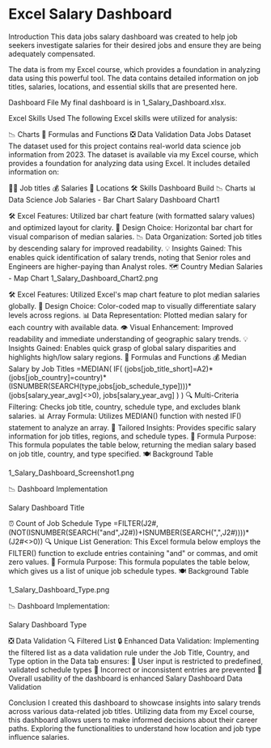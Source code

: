 
# Excel Salary Dashboard


Introduction
This data jobs salary dashboard was created to help job seekers investigate salaries for their desired jobs and ensure they are being adequately compensated.

The data is from my Excel course, which provides a foundation in analyzing data using this powerful tool. The data contains detailed information on job titles, salaries, locations, and essential skills that are presented here.

Dashboard File
My final dashboard is in 1_Salary_Dashboard.xlsx.

Excel Skills Used
The following Excel skills were utilized for analysis:

📉 Charts
🧮 Formulas and Functions
❎ Data Validation
Data Jobs Dataset
The dataset used for this project contains real-world data science job information from 2023. The dataset is available via my Excel course, which provides a foundation for analyzing data using Excel. It includes detailed information on:

👨‍💼 Job titles
💰 Salaries
📍 Locations
🛠️ Skills
Dashboard Build
📉 Charts
📊 Data Science Job Salaries - Bar Chart
Salary Dashboard Chart1

🛠️ Excel Features: Utilized bar chart feature (with formatted salary values) and optimized layout for clarity.
🎨 Design Choice: Horizontal bar chart for visual comparison of median salaries.
📉 Data Organization: Sorted job titles by descending salary for improved readability.
💡 Insights Gained: This enables quick identification of salary trends, noting that Senior roles and Engineers are higher-paying than Analyst roles.
🗺️ Country Median Salaries - Map Chart
1_Salary_Dashboard_Chart2.png

🛠️ Excel Features: Utilized Excel's map chart feature to plot median salaries globally.
🎨 Design Choice: Color-coded map to visually differentiate salary levels across regions.
📊 Data Representation: Plotted median salary for each country with available data.
👁️ Visual Enhancement: Improved readability and immediate understanding of geographic salary trends.
💡 Insights Gained: Enables quick grasp of global salary disparities and highlights high/low salary regions.
🧮 Formulas and Functions
💰 Median Salary by Job Titles
=MEDIAN(
IF(
    (jobs[job_title_short]=A2)*
    (jobs[job_country]=country)*
    (ISNUMBER(SEARCH(type,jobs[job_schedule_type])))*
    (jobs[salary_year_avg]<>0),
    jobs[salary_year_avg]
)
)
🔍 Multi-Criteria Filtering: Checks job title, country, schedule type, and excludes blank salaries.
📊 Array Formula: Utilizes MEDIAN() function with nested IF() statement to analyze an array.
🎯 Tailored Insights: Provides specific salary information for job titles, regions, and schedule types.
🔢 Formula Purpose: This formula populates the table below, returning the median salary based on job title, country, and type specified.
🍽️ Background Table

1_Salary_Dashboard_Screenshot1.png

📉 Dashboard Implementation

Salary Dashboard Title

⏰ Count of Job Schedule Type
=FILTER(J2#,(NOT(ISNUMBER(SEARCH("and",J2#))+ISNUMBER(SEARCH(",",J2#))))*(J2#<>0))
🔍 Unique List Generation: This Excel formula below employs the FILTER() function to exclude entries containing "and" or commas, and omit zero values.
🔢 Formula Purpose: This formula populates the table below, which gives us a list of unique job schedule types.
🍽️ Background Table

1_Salary_Dashboard_Type.png

📉 Dashboard Implementation:

Salary Dashboard Type

❎ Data Validation
🔍 Filtered List
🔒 Enhanced Data Validation: Implementing the filtered list as a data validation rule under the Job Title, Country, and Type option in the Data tab ensures:
🎯 User input is restricted to predefined, validated schedule types
🚫 Incorrect or inconsistent entries are prevented
👥 Overall usability of the dashboard is enhanced
Salary Dashboard Data Validation

Conclusion
I created this dashboard to showcase insights into salary trends across various data-related job titles. Utilizing data from my Excel course, this dashboard allows users to make informed decisions about their career paths. Exploring the functionalities to understand how location and job type influence salaries.

